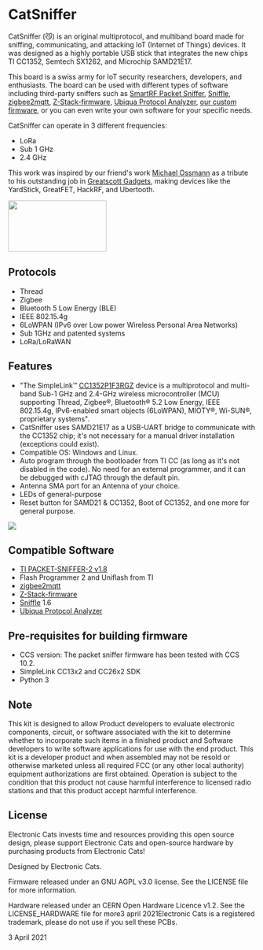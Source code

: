 # CatSniffer

CatSniffer (:smirk_cat:) is an original multiprotocol, and multiband board made for sniffing, communicating, and attacking IoT (Internet of Things) devices. It was designed as a highly portable USB stick that integrates the new chips TI CC1352, Semtech SX1262, and Microchip SAMD21E17.

This board is a swiss army for IoT security researchers, developers, and enthusiasts. The board can be used with different types of software including third-party sniffers such as [SmartRF Packet Sniffer](https://www.ti.com/tool/PACKET-SNIFFER), [Sniffle](https://github.com/nccgroup/Sniffle), [zigbee2mqtt](https://github.com/Koenkk/zigbee2mqtt), [Z-Stack-firmware](https://github.com/Koenkk/Z-Stack-firmware), [Ubiqua Protocol Analyzer](https://www.ubilogix.com/ubiqua/), [our custom firmware](https://github.com/ElectronicCats/CatSniffer/tree/master/firmware), or you can even write your own software for your specific needs.

CatSniffer can operate in 3 different frequencies:
* LoRa
* Sub 1 GHz
* 2.4 GHz

This work was inspired by our friend's work [Michael Ossmann](https://twitter.com/michaelossmann) as a tribute to his outstanding job in [Greatscott Gadgets](https://greatscottgadgets.com/), making devices like the YardStick, GreatFET, HackRF, and Ubertooth.

<a href="https://electroniccats.com/store/catsniffer/">
  <img src="https://electroniccats.com/wp-content/uploads/badge_store.png" width="200" height="104" />
</a>

## Protocols
- Thread
- Zigbee 
- Bluetooth 5 Low Energy (BLE)
- IEEE 802.15.4g 
- 6LoWPAN (IPv6 over Low power Wireless Personal Area Networks) 
- Sub 1GHz and patented systems
- LoRa/LoRaWAN
    

## Features
- "The SimpleLink™ [CC1352P1F3RGZ](https://www.ti.com/lit/ds/symlink/cc1352p.pdf?ts=1631314674885) device is a multiprotocol and multi-band Sub-1 GHz and 2.4-GHz wireless microcontroller (MCU) supporting Thread, Zigbee®, Bluetooth® 5.2 Low Energy, IEEE 802.15.4g, IPv6-enabled smart objects (6LoWPAN), MIOTY®, Wi-SUN®, proprietary systems".
- CatSniffer uses SAMD21E17 as a USB-UART bridge to communicate with the CC1352 chip; it's not necessary for a manual driver installation (exceptions could exist).
- Compatible OS: Windows and Linux.
- Auto program through the bootloader from TI CC (as long as it's not disabled in the code). No need for an external programmer, and it can be debugged with cJTAG through the default pin.
- Antenna SMA port for an Antenna of your choice.
- LEDs of general-purpose
- Reset button for SAMD21 & CC1352, Boot of CC1352, and one more for general purpose.

<img src="https://raw.githubusercontent.com/wiki/ElectronicCats/CatSniffer/assets/CatSniffer-Bottons.png" />

## Compatible Software
* [TI PACKET-SNIFFER-2 v1.8](https://www.ti.com/tool/download/PACKET-SNIFFER-2)
* Flash Programmer 2 and Uniflash from TI
* [zigbee2mqtt](https://github.com/Koenkk/zigbee2mqtt)
* [Z-Stack-firmware](https://github.com/Koenkk/Z-Stack-firmware)
* [Sniffle](https://github.com/nccgroup/Sniffle) 1.6
* [Ubiqua Protocol Analyzer](https://www.ubilogix.com/ubiqua/)

## Pre-requisites for building firmware
* CCS version: The packet sniffer firmware has been tested with CCS 10.2.
* SimpleLink CC13x2 and CC26x2 SDK 
* Python 3

## Note
This kit is designed to allow Product developers to evaluate electronic components, circuit, or software associated with the kit to determine whether to incorporate such items in a finished product and Software developers to write software applications for use with the end product. This kit is a developer product and when assembled may not be resold or otherwise marketed unless all required FCC (or any other local authority) equipment authorizations are first obtained. Operation is subject to the condition that this product not cause harmful interference to licensed radio stations and that this product accept harmful interference.

## License

Electronic Cats invests time and resources providing this open source design, please support Electronic Cats and open-source hardware by purchasing products from Electronic Cats!

Designed by Electronic Cats.

Firmware released under an GNU AGPL v3.0 license. See the LICENSE file for more information.

Hardware released under an CERN Open Hardware Licence v1.2. See the LICENSE_HARDWARE file for more3 april 2021Electronic Cats is a registered trademark, please do not use if you sell these PCBs.

3 April 2021
